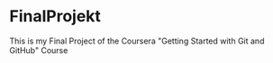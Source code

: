 # FinalProjekt
This is my Final Project of the Coursera "Getting Started with Git and GitHub" Course
